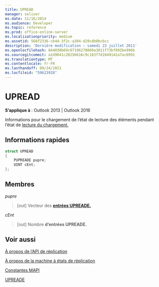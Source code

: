 ```yaml
---
title: UPREAD
manager: soliver
ms.date: 11/16/2014
ms.audience: Developer
ms.topic: reference
ms.prod: office-online-server
ms.localizationpriority: medium
ms.assetid: 568f2336-cb4d-3f2c-a304-d29cdb0bcbcc
description: 'Derniére modification : samedi 23 juillet 2011'
ms.openlocfilehash: 844030b69c07196278069a3011f73bf892be996b
ms.sourcegitcommit: a1d9041c20256616c9c183f7d1049142a7ac6991
ms.translationtype: MT
ms.contentlocale: fr-FR
ms.lasthandoff: 09/24/2021
ms.locfileid: "59623928"
---
```

# <a name="upread"></a>UPREAD

  
  
**S’applique à** : Outlook 2013 | Outlook 2016 
  
Informations pour le chargement de l’état de lecture des éléments pendant l’état de [lecture du chargement.](upload-read-status-state.md)
  
## <a name="quick-info"></a>Informations rapides

```cpp
struct UPREAD 
{ 
    PUPREADE pupre; 
    UINT cEnt; 
};
```

## <a name="members"></a>Membres

 _pupre_
  
>  [out] Vecteur des **[entrées UPREADE.](upreade.md)** 
    
 _cEnt_
  
>  [out] Nombre **d’entrées UPREADE.** 
    
## <a name="see-also"></a>Voir aussi



[À propos de l’API de réplication](about-the-replication-api.md)
  
[À propos de la machine à états de réplication](about-the-replication-state-machine.md)
  
[Constantes MAPI](mapi-constants.md)
  
[UPREADE](upreade.md)

